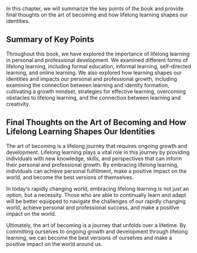 
In this chapter, we will summarize the key points of the book and provide final thoughts on the art of becoming and how lifelong learning shapes our identities.

Summary of Key Points
---------------------

Throughout this book, we have explored the importance of lifelong learning in personal and professional development. We examined different forms of lifelong learning, including formal education, informal learning, self-directed learning, and online learning. We also explored how learning shapes our identities and impacts our personal and professional growth, including examining the connection between learning and identity formation, cultivating a growth mindset, strategies for effective learning, overcoming obstacles to lifelong learning, and the connection between learning and creativity.

Final Thoughts on the Art of Becoming and How Lifelong Learning Shapes Our Identities
-------------------------------------------------------------------------------------

The art of becoming is a lifelong journey that requires ongoing growth and development. Lifelong learning plays a vital role in this journey by providing individuals with new knowledge, skills, and perspectives that can inform their personal and professional growth. By embracing lifelong learning, individuals can achieve personal fulfillment, make a positive impact on the world, and become the best versions of themselves.

In today's rapidly changing world, embracing lifelong learning is not just an option, but a necessity. Those who are able to continually learn and adapt will be better equipped to navigate the challenges of our rapidly changing world, achieve personal and professional success, and make a positive impact on the world.

Ultimately, the art of becoming is a journey that unfolds over a lifetime. By committing ourselves to ongoing growth and development through lifelong learning, we can become the best versions of ourselves and make a positive impact on the world around us.